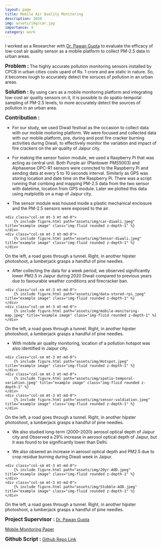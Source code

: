```yaml
---
layout: page
title: Mobile Air Quality Monitoring
description: 2020
img: assets/img/car.jpg
importance: 4
category: work
---
```


I worked as a Researcher with <a href="https://www.ise.fraunhofer.de/en/business-areas/photovoltaics/iii-v-and-concentrator-photovoltaics.html" target="_blank">Dr. Pawan Gupta</a> to evaluate the efficacy of low-cost air quality sensor as a mobile platform to collect PM-2.5 data in urban areas. 

<span style="font-size: 17px;"><b>Problem :</b></span>
The highly accurate pollution monitoring sensors installed by CPCB in urban cities costs upard of Rs. 1 crore and are static in nature. So, it becomes tough to accurately detect the soruces of pollution in an urban areas.

<span style="font-size: 17px;"><b>Solution :</b></span>
By using cars as a mobile monitoring platform and integrating low-cost air quality sensors on it, it is possible to do spatio-tempotal sampling of PM-2.5 levels, to more accurately detect the sources of pollution in an urban area.

<span style="font-size: 17px;"><b>Contribution :</b></span>

- For our study, we used Diwali festival as the occasion to collect data with our mobile moitoring platform. We were focused and collected data with our mobile platform, pre, during and post fire cracker burning activities during Diwali, to effectively monitor the variation and impact of fire crackers on the air quality of Jaipur city.

- For making the sensor fusion module, we used a Raspberry Pi that was acting as central unit. Both Purple air (Plantower PMS5003) and Alphasense OPC-R1 sensors were conncted to the Raspberry Pi and sending data at every 5 to 10 seconds interval. Similarly as GPS was storing location and date time on the Raspberry Pi. There was a script running that combing and mapping PM-2.5 data from the two sensor with datetime, location from GPS module. Later we plotted this data using matplotlib on a map of Jaipur city.

- The sensor module was housed inside a plastic mechanical enclosure and the PM-2.5 sensors were exposed to the air. 

<div class="row"> 

    <div class="col-sm mt-3 mt-md-0">
        {% include figure.html path="assets/img/car-diwali.jpeg" title="example image" class="img-fluid rounded z-depth-1" %}
    </div>
    <div class="col-sm mt-3 mt-md-0">
        {% include figure.html path="assets/img/Sensor-diwali.jpeg" title="example image" class="img-fluid rounded z-depth-1" %}
    </div>

</div>
<div class="caption">
    On the left, a road goes through a tunnel. Right, in another hipster photoshoot, a lumberjack grasps a handful of pine needles.
</div>

- After collecting the data for a week period, we observed significantly lower PM2.5 in Jaipur during 2020 Diwali compared to previous years due to favourable weather conditions and firecracker ban.

<div class="row"> 

    <div class="col-sm mt-3 mt-md-0">
        {% include figure.html path="assets/img/data-stored-rpi.jpeg" title="example image" class="img-fluid rounded z-depth-1" %}
    </div>
    <div class="col-sm mt-3 mt-md-0">
        {% include figure.html path="assets/img/mobile-monitoring-map.jpeg" title="example image" class="img-fluid rounded z-depth-1" %}
    </div>

</div>
<div class="caption">
    On the left, a road goes through a tunnel. Right, in another hipster photoshoot, a lumberjack grasps a handful of pine needles.
</div>

- With mobile air quality monitoring, location of a pollution hotspot was also identified in Jaipur city.

<div class="row"> 

    <div class="col-sm mt-3 mt-md-0">
        {% include figure.html path="assets/img/Hotspot.jpeg" title="example image" class="img-fluid rounded z-depth-1" %}
    </div>
    <div class="col-sm mt-3 mt-md-0">
        {% include figure.html path="assets/img/spatio-temporal-variation.jpeg" title="example image" class="img-fluid rounded z-depth-1" %}
    </div>
    <div class="col-sm mt-3 mt-md-0">
        {% include figure.html path="assets/img/sensor-valdiation.jpeg" title="example image" class="img-fluid rounded z-depth-1" %}
    </div>
</div>
<div class="caption">
    On the left, a road goes through a tunnel. Right, in another hipster photoshoot, a lumberjack grasps a handful of pine needles.
</div>

- We also studied long-term (2000–2020) aerosol optical depth of Jaipur city and Observed a 29% increase in aerosol optical depth of Jaipur, but it was found to be significantly
lower than Delhi.

- We also obsered an increase in aerosol optical depth and PM2.5 due to crop residue burning during Diwali week in Jaipur.

<div class="row"> 

    <div class="col-sm mt-3 mt-md-0">
        {% include figure.html path="assets/img/20yr-AOD.jpeg" title="example image" class="img-fluid rounded z-depth-1" %}
    </div>
    <div class="col-sm mt-3 mt-md-0">
        {% include figure.html path="assets/img/Stubble-AOD.jpeg" title="example image" class="img-fluid rounded z-depth-1" %}
    </div>

</div>
<div class="caption">
    On the left, a road goes through a tunnel. Right, in another hipster photoshoot, a lumberjack grasps a handful of pine needles.
</div>

<span style="font-size: 17px;"><b>Project Supervisor :</b></span>
<a href="https://www.ise.fraunhofer.de/en/about-us/staff-profiles/dimroth-frank.html" target="_blank"> Dr. Pawan Gupta</a> 
 <br>

<a href="assets/pdf/example_pdf.pdf" target="_blank">Mobile Monitoring Paper</a>

<span style="font-size: 17px;"><b>Github Script :</b></span>
<a href="https://drive.google.com/drive/u/4/folders/1yQTbllgLPr3c9V7HNQWFJo04lzmBBcMy" target="_blank"> Github Repo Link</a> 
 <br>




